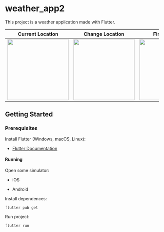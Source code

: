 # weather_app2

This project is a weather application made with Flutter.

| Current Location                                                                                                             | Change Location                                                                                                              | Final Location                                                                                                               |
| ---------------------------------------------------------------------------------------------------------------------------- | ---------------------------------------------------------------------------------------------------------------------------- | ---------------------------------------------------------------------------------------------------------------------------- |
| <img src="https://user-images.githubusercontent.com/767813/78570671-a8295880-77fb-11ea-982d-bcacf6bdb31b.png" width="200" /> | <img src="https://user-images.githubusercontent.com/767813/78571160-43bac900-77fc-11ea-8495-ab2f9d403a0a.png" width="200" /> | <img src="https://user-images.githubusercontent.com/767813/78571162-44ebf600-77fc-11ea-969a-5ef6d43f025b.png" width="200" /> |

## Getting Started

### Prerequisites

Install Flutter (Windows, macOS, Linux):

- [Flutter Documentation](https://flutter.dev/docs/get-started/install)

#### Running

Open some simulator:

- iOS

- Android

Install dependences:

```
flutter pub get
```

Run project:

```
flutter run
```

